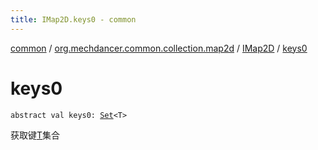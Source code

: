 ```yaml
---
title: IMap2D.keys0 - common
---
```


[common](../../index.html) / [org.mechdancer.common.collection.map2d](../index.html) / [IMap2D](index.html) / [keys0](./keys0.html)

# keys0

`abstract val keys0: `[`Set`](https://kotlinlang.org/api/latest/jvm/stdlib/kotlin.collections/-set/index.html)`<T>`

获取键[T](index.html#T)集合


